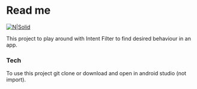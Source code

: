 # Read me

[![N|Solid](https://www.eclipse.org/community/eclipse_newsletter/2016/july/images/gradle-mechaphant.png)](https://nodesource.com/products/nsolid)

This project to play around with Intent Filter to find desired behaviour in an app.


### Tech

To use this project git clone or download and open in android studio (not import).
